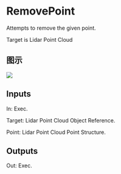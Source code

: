 # RemovePoint

Attempts to remove the given point.

Target is Lidar Point Cloud

## 图示

![]($-20221218-19434559.png)

## Inputs

In: Exec.

Target: Lidar Point Cloud Object Reference.

Point: Lidar Point Cloud Point Structure.  

## Outputs

Out: Exec.

